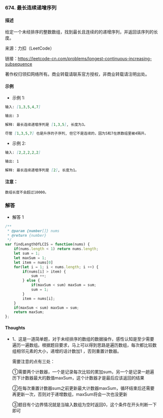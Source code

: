 ### 674. 最长连续递增序列

#### 描述

给定一个未经排序的整数数组，找到最长且连续的的递增序列，并返回该序列的长度。


来源：力扣（LeetCode）

链接：https://leetcode-cn.com/problems/longest-continuous-increasing-subsequence

著作权归领扣网络所有。商业转载请联系官方授权，非商业转载请注明出处。

#### 示例

+ 示例 1:
```md
输入: [1,3,5,4,7]

输出: 3

解释: 最长连续递增序列是 [1,3,5], 长度为3。

尽管 [1,3,5,7] 也是升序的子序列, 但它不是连续的，因为5和7在原数组里被4隔开。 
```
+ 示例 2:
```md
输入: [2,2,2,2,2]

输出: 1

解释: 最长连续递增序列是 [2], 长度为1。
```


#### 注意：
```md
数组长度不会超过10000。
```

### 解答

+ 解答 1
```js
/**
 * @param {number[]} nums
 * @return {number}
 */
var findLengthOfLCIS = function(nums) {
    if(nums.length < 1) return nums.length;
    let sum = 1;
    let maxSum = 1;
    let item = nums[0]
    for(let i = 1; i < nums.length; i ++) {
        if(nums[i] > item) {
            sum ++;
        } else {
            if(maxSum < sum) maxSum = sum;
            sum = 1;
        }
        item = nums[i];
    }
    if(maxSum < sum) maxSum = sum;
    return maxSum;
};
```

#### Thoughts

+ 1、这是一道简单题，对于未经排序的数组的数据操作，感性认知是至少需要遍历一遍数组。根据题目要求，马上可以得到思路是遍历数组，每次都比较数组相邻元素的大小，递增的话计数加1 ，否则重置计数器。

  需要注意的点有三处：

  ①需要两个计数器，一个是记录每次比较的累加sum，另一个是记录一趟遍历下计数器最大的数值maxSum，这个计数器才是最后应该返回的结果

  ②在每次重置计数器sum之前更新最大计数器maxSum，循环结束后还需要再更新一次，否则对于递增数组，maxSum将会一次也没更新

  ③题目有个边界情况就是当输入数组为空时返回0，这个条件在开头判断一下即可


